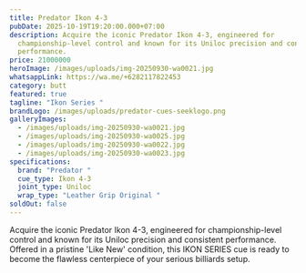 ```yaml
---
title: Predator Ikon 4-3
pubDate: 2025-10-19T19:20:00.000+07:00
description: Acquire the iconic Predator Ikon 4-3, engineered for
  championship-level control and known for its Uniloc precision and consistent
  performance.
price: 21000000
heroImage: /images/uploads/img-20250930-wa0021.jpg
whatsappLink: https://wa.me/+6282117822453
category: butt
featured: true
tagline: "Ikon Series "
brandLogo: /images/uploads/predator-cues-seeklogo.png
galleryImages:
  - /images/uploads/img-20250930-wa0021.jpg
  - /images/uploads/img-20250930-wa0025.jpg
  - /images/uploads/img-20250930-wa0022.jpg
  - /images/uploads/img-20250930-wa0023.jpg
specifications:
  brand: "Predator "
  cue_type: Ikon 4-3
  joint_type: Uniloc
  wrap_type: "Leather Grip Original "
soldOut: false
---
```


Acquire the iconic Predator Ikon 4-3, engineered for championship-level control and known for its Uniloc precision and consistent performance. Offered in a pristine 'Like New' condition, this IKON SERIES cue is ready to become the flawless centerpiece of your serious billiards setup.
